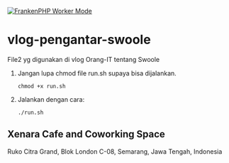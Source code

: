 [![FrankenPHP Worker Mode](https://img.youtube.com/vi/IqH_FvHAhJU/0.jpg)](https://www.youtube.com/watch?v=IqH_FvHAhJU)

# vlog-pengantar-swoole
File2 yg digunakan di vlog Orang-IT tentang Swoole

1. Jangan lupa chmod file run.sh supaya bisa dijalankan.
   ```
   chmod +x run.sh
   ```

2. Jalankan dengan cara:
   ```
   ./run.sh
   ```

## Xenara Cafe and Coworking Space
Ruko Citra Grand, Blok London C-08, Semarang, Jawa Tengah, Indonesia


